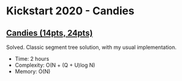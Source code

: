 # Kickstart 2020 - Candies

## [Candies (14pts, 24pts)](https://codingcompetitions.withgoogle.com/kickstart/round/000000000019ff43/0000000000337b4d)

Solved. Classic segment tree solution, with my usual implementation.

* Time: 2 hours
* Complexity: O(N + (Q + U)log N)
* Memory: O(N)
